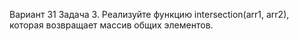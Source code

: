 Вариант 31
Задача 3. Реализуйте функцию intersection(arr1, arr2), которая возвращает 
массив общих элементов.